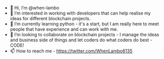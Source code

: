 - 👋 Hi, I’m @when-lambo
- 👀 I’m interested in working with developers that can help realise my ideas for different blockchain projects.
- 🌱 I’m currently learning python - it's a start, but I am really here to meet people that have experience and can work with me.
- 💞️ I’m looking to collaborate on blockchain projects - I manage the ideas and business side of things and let coders do what coders do best - CODE! 
- 📫 How to reach me - https://twitter.com/WhenLambo6135

<!---
when-lambo/when-lambo is a ✨ special ✨ repository because its `README.md` (this file) appears on your GitHub profile.
You can click the Preview link to take a look at your changes.
--->
